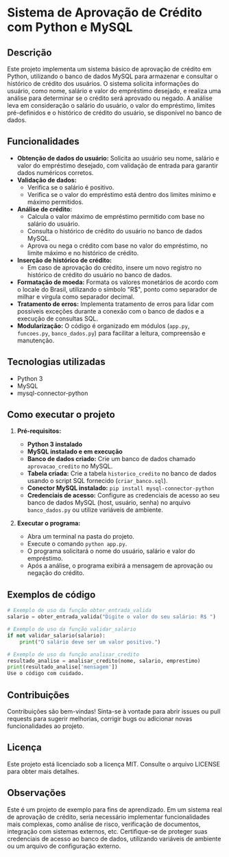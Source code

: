# Sistema de Aprovação de Crédito com Python e MySQL

## Descrição

Este projeto implementa um sistema básico de aprovação de 
crédito em Python, utilizando o banco de dados MySQL para 
armazenar e consultar o histórico de crédito dos usuários.
O sistema solicita informações do usuário, como nome, 
salário e valor do empréstimo desejado, e realiza uma 
análise para determinar se o crédito será aprovado ou 
negado. A análise leva em consideração o salário do 
usuário, o valor do empréstimo, limites pré-definidos e 
o histórico de crédito do usuário, se disponível no banco 
de dados.

## Funcionalidades

* **Obtenção de dados do usuário:** Solicita ao usuário seu nome, salário e valor do empréstimo desejado, com validação de entrada para garantir dados numéricos corretos.
* **Validação de dados:**
    * Verifica se o salário é positivo.
    * Verifica se o valor do empréstimo está dentro dos limites mínimo e máximo permitidos.
* **Análise de crédito:**
    * Calcula o valor máximo de empréstimo permitido com base no salário do usuário.
    * Consulta o histórico de crédito do usuário no banco de dados MySQL.
    * Aprova ou nega o crédito com base no valor do empréstimo, no limite máximo e no histórico de crédito.
* **Inserção de histórico de crédito:**
    * Em caso de aprovação do crédito, insere um novo registro no histórico de crédito do usuário no banco de dados.
* **Formatação de moeda:** Formata os valores monetários de acordo com o locale do Brasil, utilizando o símbolo "R$", ponto como separador de milhar e vírgula como separador decimal.
* **Tratamento de erros:** Implementa tratamento de erros para lidar com possíveis exceções durante a conexão com o banco de dados e a execução de consultas SQL.
* **Modularização:** O código é organizado em módulos (`app.py`, `funcoes.py`, `banco_dados.py`) para facilitar a leitura, compreensão e manutenção.

## Tecnologias utilizadas

* Python 3
* MySQL
* mysql-connector-python

## Como executar o projeto

1. **Pré-requisitos:**
   * **Python 3 instalado**
   * **MySQL instalado e em execução**
   * **Banco de dados criado:** Crie um banco de dados chamado `aprovacao_credito` no MySQL.
   * **Tabela criada:** Crie a tabela `historico_credito` no banco de dados usando o script SQL fornecido (`criar_banco.sql`).
   * **Conector MySQL instalado:** `pip install mysql-connector-python`
   * **Credenciais de acesso:** Configure as credenciais de acesso ao seu banco de dados MySQL (host, usuário, senha) no arquivo `banco_dados.py` ou utilize variáveis de ambiente.

2. **Executar o programa:**
   * Abra um terminal na pasta do projeto.
   * Execute o comando `python app.py`.
   * O programa solicitará o nome do usuário, salário e valor do empréstimo.
   * Após a análise, o programa exibirá a mensagem de aprovação ou negação do crédito.

## Exemplos de código

````python
# Exemplo de uso da função obter_entrada_valida
salario = obter_entrada_valida("Digite o valor do seu salário: R$ ")

# Exemplo de uso da função validar_salario
if not validar_salario(salario):
    print("O salário deve ser um valor positivo.")

# Exemplo de uso da função analisar_credito
resultado_analise = analisar_credito(nome, salario, emprestimo)
print(resultado_analise['mensagem'])
Use o código com cuidado.
````

## Contribuições
Contribuições são bem-vindas! Sinta-se à vontade para abrir issues ou pull requests para sugerir melhorias, corrigir bugs ou adicionar novas funcionalidades ao projeto.   

## Licença
Este projeto está licenciado sob a licença MIT. Consulte o arquivo LICENSE para obter mais detalhes.   

## Observações
Este é um projeto de exemplo para fins de aprendizado. Em um sistema real de aprovação de crédito, seria necessário implementar funcionalidades mais complexas, como análise de risco, verificação de documentos, integração com sistemas externos, etc.
Certifique-se de proteger suas credenciais de acesso ao banco de dados, utilizando variáveis de ambiente ou um arquivo de configuração externo.
